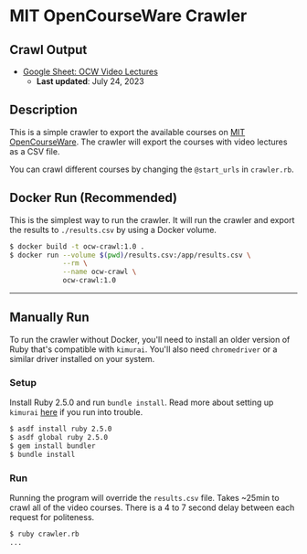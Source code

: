 # MIT OpenCourseWare Crawler

## Crawl Output

- [Google Sheet: OCW Video Lectures](https://docs.google.com/spreadsheets/d/11xrcKgfHNXws-YNMKpmcPBZ0a59npcmkl8-zxbv61CI/edit?usp=sharing)
    - **Last updated**: July 24, 2023

## Description

This is a simple crawler to export the available courses on [MIT OpenCourseWare](https://ocw.mit.edu/). The crawler will export the courses with video lectures as a CSV file.

You can crawl different courses by changing the `@start_urls` in `crawler.rb`.

## Docker Run (Recommended)

This is the simplest way to run the crawler. It will run the crawler and export the results to `./results.csv` by using a Docker volume. 

```bash
$ docker build -t ocw-crawl:1.0 .
$ docker run --volume $(pwd)/results.csv:/app/results.csv \
             --rm \
             --name ocw-crawl \
             ocw-crawl:1.0
```

---

## Manually Run

To run the crawler without Docker, you'll need to install an older version of Ruby that's compatible with `kimurai`. You'll also need `chromedriver` or a similar driver installed on your system.

### Setup

Install Ruby 2.5.0 and run `bundle install`. Read more about setting up `kimurai` [here](https://github.com/vifreefly/kimuraframework#installation) if you run into trouble.

```bash
$ asdf install ruby 2.5.0
$ asdf global ruby 2.5.0
$ gem install bundler
$ bundle install
```

### Run

Running the program will override the `results.csv` file. Takes ~25min to crawl all of the video courses. There is a 4 to 7 second delay between each request for politeness.

```bash
$ ruby crawler.rb
...
```